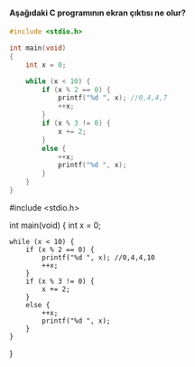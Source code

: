 #### Aşağıdaki C programının ekran çıktısı ne olur?

```c
#include <stdio.h>

int main(void)
{
	int x = 0;

	while (x < 10) {
		if (x % 2 == 0) {
			printf("%d ", x); //0,4,4,7
			++x;
		}
		if (x % 3 != 0) {
			x += 2;
		}
		else {
			++x;
			printf("%d ", x);
		}
	}
}
```
#include <stdio.h>

int main(void)
{
	int x = 0;

	while (x < 10) {
		if (x % 2 == 0) {
			printf("%d ", x); //0,4,4,10
			++x;
		}
		if (x % 3 != 0) {
			x += 2;
		}
		else {
			++x;
			printf("%d ", x);
		}
	}
}